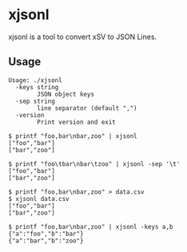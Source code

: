 # xjsonl

xjsonl is a tool to convert xSV to JSON Lines.

## Usage

```
Usage: ./xjsonl
  -keys string
    	JSON object keys
  -sep string
    	line separator (default ",")
  -version
    	Print version and exit
```

```
$ printf "foo,bar\nbar,zoo" | xjsonl
["foo","bar"]
["bar","zoo"]

$ printf "foo\tbar\nbar\tzoo" | xjsonl -sep '\t'
["foo","bar"]
["bar","zoo"]

$ printf "foo,bar\nbar,zoo" > data.csv
$ xjsonl data.csv
["foo","bar"]
["bar","zoo"]

$ printf "foo,bar\nbar,zoo" | xjsonl -keys a,b
{"a":"foo","b":"bar"}
{"a":"bar","b":"zoo"}
```
